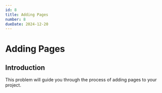 ```yaml
---
id: 8
title: Adding Pages
number: 8
dueDate: 2024-12-20
---
```


# Adding Pages

## Introduction

This problem will guide you through the process of adding pages to your project.

